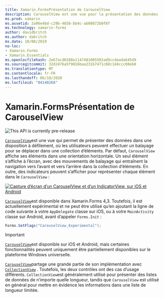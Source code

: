 ```yaml
---
title: Xamarin.FormsPrésentation de CarouselView
description: CarouselView est une vue pour la présentation des données dans une disposition à défilement, où les utilisateurs peuvent faire glisser pour parcourir une collection d’éléments.
ms.prod: xamarin
ms.assetid: 2a96e4bd-c29b-4658-bb4c-ab00872b0f8f
ms.technology: xamarin-forms
author: davidbritch
ms.author: dabritch
ms.date: 10/08/2019
no-loc:
- Xamarin.Forms
- Xamarin.Essentials
ms.openlocfilehash: 2e67acd0188e1147481005502ad9ccdaada645d9
ms.sourcegitcommit: 32d2476a5f9016baa231b7471c88c1d4ccc08eb8
ms.translationtype: MT
ms.contentlocale: fr-FR
ms.lasthandoff: 06/18/2020
ms.locfileid: "84140268"
---
```

# <a name="xamarinforms-carouselview-introduction"></a>Xamarin.FormsPrésentation de CarouselView

![](~/media/shared/preview.png "This API is currently pre-release")

[`CarouselView`](xref:Xamarin.Forms.CarouselView)est une vue qui permet de présenter des données dans une disposition à défilement, où les utilisateurs peuvent effectuer un balayage pour se déplacer dans une collection d’éléments. Par défaut, `CarouselView` affiche ses éléments dans une orientation horizontale. Un seul élément s’affiche à l’écran, avec des mouvements de balayage qui entraînent la navigation vers l’avant et vers l’arrière dans la collection d’éléments. En outre, des indicateurs peuvent s’afficher pour représenter chaque élément dans le `CarouselView` :

[![Capture d’écran d’un CarouselView et d’un IndicatorView, sur iOS et Android](populate-data-images/indicators.png "Cercles IndicatorView")](populate-data-images/indicators-large.png#lightbox "Cercles IndicatorView")

[`CarouselView`](xref:Xamarin.Forms.CarouselView)est disponible dans Xamarin.Forms 4,3. Toutefois, il est actuellement expérimental et ne peut être utilisé qu’en ajoutant la ligne de code suivante à votre `AppDelegate` classe sur iOS, ou à votre `MainActivity` classe sur Android, avant d’appeler `Forms.Init` :

```csharp
Forms.SetFlags("CarouselView_Experimental");
```

> [!IMPORTANT]
> [`CarouselView`](xref:Xamarin.Forms.CarouselView)est disponible sur iOS et Android, mais certaines fonctionnalités peuvent uniquement être partiellement disponibles sur le plateforme Windows universelle.

[`CarouselView`](xref:Xamarin.Forms.CarouselView)partage une grande partie de son implémentation avec [`CollectionView`](xref:Xamarin.Forms.CollectionView) . Toutefois, les deux contrôles ont des cas d’usage différents. `CollectionView`est généralement utilisé pour présenter des listes de données de n’importe quelle longueur, tandis que `CarouselView` est utilisé en général pour mettre en évidence les informations dans une liste de longueur limitée.
